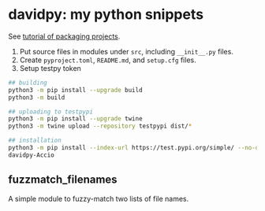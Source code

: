 # davidpy: my python snippets

See [tutorial of packaging
projects](https://packaging.python.org/tutorials/packaging-projects/).

1. Put source files in modules under `src`, including `__init__.py` files.
1. Create `pyproject.toml`, `README.md`, and `setup.cfg` files.
1. Setup testpy token

```bash
## building
python3 -m pip install --upgrade build
python3 -m build

## uploading to testpypi
python3 -m pip install --upgrade twine
python3 -m twine upload --repository testpypi dist/*

## installation
python3 -m pip install --index-url https://test.pypi.org/simple/ --no-deps
davidpy-Accio
```

## fuzzmatch_filenames

A simple module to fuzzy-match two lists of file names.

